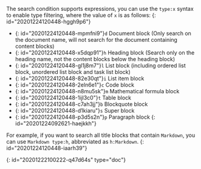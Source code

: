 The search condition supports expressions, you can use the `type:x` syntax to enable type filtering, where the value of `x` is as follows:
{: id="20201224120448-hggh9p6"}

* {: id="20201224120448-mpmfni9"}`d` Document block (Only search on the document name, will not search for the document containing content blocks)
* {: id="20201224120448-x5dqp91"}`h` Heading block (Search only on the heading name, not the content blocks below the heading block)
* {: id="20201224120448-gl1j8m7"}`l` List block (including ordered list block, unordered list block and task list block)
* {: id="20201224120448-82e30qt"}`i` List item block
* {: id="20201224120448-2eln6e1"}`c` Code block
* {: id="20201224120448-n8mu5sk"}`m` Mathematical formula block
* {: id="20201224120448-1ijl3c0"}`t` Table block
* {: id="20201224120448-c7ah3jj"}`b` Blockquote block
* {: id="20201224120448-d1kiaru"}`s` Super block
* {: id="20201224120448-p3d5s2n"}`p` Paragraph block
{: id="20201224092621-haejkkh"}

For example, if you want to search all title blocks that contain `Markdown`, you can use `Markdown type:h`, abbreviated as `h:Markdown`.
{: id="20201224120448-iaarh39"}


{: id="20201222100222-q47d64s" type="doc"}
